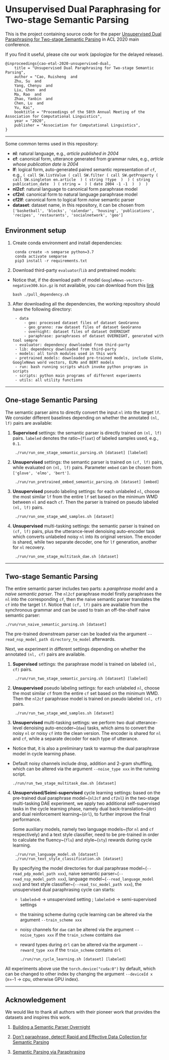 # Unsupervised Dual Paraphrasing for Two-stage Semantic Parsing

This is the project containing source code for the paper [Unsupervised Dual Paraphrasing for Two-stage Semantic Parsing](https://arxiv.org/pdf/2005.13485.pdf) in ACL 2020 main conference.

If you find it useful, please cite our work (apologize for the delayed release).

    @inproceedings{cao-etal-2020-unsupervised-dual,
        title = "Unsupervised Dual Paraphrasing for Two-stage Semantic Parsing",
        author = "Cao, Ruisheng  and
        Zhu, Su  and
        Yang, Chenyu  and
        Liu, Chen  and
        Ma, Rao  and
        Zhao, Yanbin  and
        Chen, Lu  and
        Yu, Kai",
        booktitle = "Proceedings of the 58th Annual Meeting of the Association for Computational Linguistics",
        year = "2020",
        publisher = "Association for Computational Linguistics",
    }

----

Some common terms used in this repository:

 - **nl**: natural language, e.g., _article published in 2004_
 - **cf**: canonical form, utterance generated from grammar rules, e.g., _article whose publication date is 2004_
 - **lf**: logical form, auto-generated paired semantic representation of `cf`, e.g., `( call SW.listValue ( call SW.filter ( call SW.getProperty ( call SW.singleton en.article  ) ( string !type  )  ) ( string publication_date  ) ( string =  ) ( date 2004 -1 -1  )  )  )`
 - **nl2cf**: natural language to canonical form paraphrase model
 - **cf2nl**: canonical form to natural language paraphrase model
 - **cf2lf**: canonical form to logical form _naive_ semantic parser
 - **dataset**: dataset name, in this repository, it can be chosen from `['basketball', 'blocks', 'calendar', 'housing', 'publications', 'recipes', 'restaurants', 'socialnetwork', 'geo']`

## Environment setup

1. Create conda environment and install dependencies:

        conda create -n semparse python=3.7
        conda activate semparse
        pip3 install -r requirements.txt

2. Download third-party `evaluator`/`lib` and pretrained models:
  - Notice that, if the download path of model `GoogleNews-vectors-negative300.bin.gz` is not available, you can download from this [link](https://drive.google.com/file/d/1c0yxK7qtGpgSDVrsh2ruBhR8O4HsEQFu/view?usp=sharing)

        bash ./pull_dependency.sh

3. After downloading all the dependencies, the working repository should have the following directory:

        - data
            - geo: processed dataset files of dataset GeoGranno
            - geo_granno: raw dataset files of dataset GeoGranno
            - overnight: dataset files of dataset OVERNIGHT
            - paraphrase: paraphrases of dataset OVERNIGHT, generated with tool sempre
        - evaluator: dependency downloaded from third-party
        - lib: dependency downloaded from third-party
        - models: all torch modules used in this work
        - pretrained_models: downloaded pre-trained models, include GloVe, GoogleNews word vectors, ELMo and BERT models
        - run: bash running scripts which invoke python programs in scripts
        - scripts: python main programs of different experiments
        - utils: all utility functions

----

## One-stage Semantic Parsing

The semantic parser aims to directly convert the input `nl` into the target `lf`. We consider different baselines depending on whether the annotated `(nl, lf)` pairs are available:

1. **Supervised** settings: the semantic parser is directly trained on `(nl, lf)` pairs. `labeled` denotes the ratio~(`float`) of labeled samples used, e.g., `0.1`.

        ./run/run_one_stage_semantic_parsing.sh [dataset] [labeled]

2. **Unsupervised** settings: the semantic parser is trained on `(cf, lf)` pairs, while evaluated on `(nl, lf)` pairs. Parameter `embed` can be chosen from `['glove', 'elmo', 'bert']`.

        ./run/run_pretrained_embed_semantic_parsing.sh [dataset] [embed]

3. **Unsupervised** pseudo labeling settings: for each unlabeled `nl`, choose the most similar `lf` from the entire `lf` set based on the minimum WMD between `nl` and each `cf`. Then the parser is trained on pseudo labeled `(nl, lf)` pairs.

        ./run/run_one_stage_wmd_samples.sh [dataset]

4. **Unsupervised** multi-tasking settings: the semantic parser is trained on `(cf, lf)` pairs, plus the utterance-level denoising auto-encoder task which converts unlabeled noisy `nl` into its original version. The encoder is shared, while two separate decoder, one for `lf` generation, another for `nl` recovery.

        ./run/run_one_stage_multitask_dae.sh [dataset]


----

## Two-stage Semantic Parsing

The entire semantic parser includes two parts: a _paraphrase model_ and a _naive semantic parser_. The `nl2cf` paraphrase model firstly paraphrases the `nl` into the corresponding `cf`, then the naive semantic parser translates the `cf` into the target `lf`. Notice that `(cf, lf)` pairs are available from the synchronous grammar and can be used to train an off-the-shelf naive semantic parser:

    ./run/run_naive_semantic_parsing.sh [dataset]

The pre-trained downstream parser can be loaded via the argument `--read_nsp_model_path directory_to_model` afterwards.

Next, we experiment in different settings depending on whether the annotated `(nl, cf)` pairs are available.

1. **Supervised** settings: the paraphrase model is trained on labeled `(nl, cf)` pairs.

        ./run/run_two_stage_semantic_parsing.sh [dataset] [labeled]

2. **Unsupervised** pseudo labeling settings: for each unlabeled `nl`, choose the most similar `cf` from the entire `cf` set based on the minimum WMD. Then the `nl2cf` paraphrase model is trained on pseudo labeled `(nl, cf)` pairs.

        ./run/run_two_stage_wmd_samples.sh [dataset]

3. **Unsupervised** multi-tasking settings: we perform two dual utterance-level denoising auto-encoder~(`dae`) tasks, which aims to convert the noisy `nl` or noisy `cf` into the clean version. The encoder is shared for `nl` and `cf`, while a separate decoder for each type of utterance.
  - Notice that, it is also a preliminary task to warmup the dual paraphrase model in cycle learning phase.
  - Default noisy channels include drop, addition and 2-gram shuffling, which can be altered via the argument `--noise_type xxx` in the running script.

        ./run/run_two_stage_multitask_dae.sh [dataset]

4. **Unsupervised/Seimi-supervised** cycle learning settings: based on the pre-trained dual paraphrase model~(`nl2cf` and `cf2nl`) in the two-stage multi-tasking DAE experiment, we apply two additional self-supervised tasks in the cycle learning phase, namely dual back-translation~(`dbt`) and dual reinforcement learning~(`drl`), to further improve the final performance.

    Some auxiliary models, namely two language models~(for `nl` and `cf` respectively) and a text style classifier, need to be pre-trained in order to calculate the fluency~(`flu`) and style~(`sty`) rewards during cycle learning.

        ./run/run_language_model.sh [dataset]
        ./run/run_text_style_classification.sh [dataset]

    By specifying the model directories for dual paraphrase model~(`--read_pdp_model_path xxx`), naive semantic parser~(`--read_nsp_model_path xxx`), language model~(`--read_language_model xxx`) and text style classifier~(`--read_tsc_model_path xxx`), the unsupervised dual paraphrasing cycle can starts:
      - `labeled=0` -> unsupervised setting ; `labeled>0` -> semi-supervised settings
      - the training scheme during cycle learning can be altered via the argument `--train_scheme xxx`
      - noisy channels for `dae` can be altered via the argument `--noise_types xxx` if the `train_scheme` contains `dae`
      - reward types during `drl` can be altered via the argument `--reward_type xxx` if the `train_scheme` contains `drl`

            ./run/run_cycle_learning.sh [dataset] [labeled]

All experiments above use the `torch.device("cuda:0")` by default, which can be changed to other index by changing the argument `--deviceId x` (x=-1 -> cpu, otherwise GPU index).

----

## Acknowledgement

We would like to thank all authors with their pioneer work that provides the datasets and inspires this work.

1. [Building a Semantic Parser Overnight](https://aclanthology.org/P15-1129.pdf)

2. [Don’t paraphrase, detect! Rapid and Effective Data Collection for Semantic Parsing](https://aclanthology.org/D19-1394.pdf)

3. [Semantic Parsing via Paraphrasing](https://aclanthology.org/P14-1133.pdf)